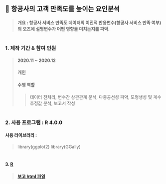 ## 📌 항공사의 고객 만족도를 높이는 요인분석
> #### 개요 : 항공사 서비스 만족도 데이터의 이진적 반응변수(항공사 서비스 만족 여부)의 오즈에 설명변수가 어떤 영향을 미치는지를 파악.

#

### 1. 제작 기간 & 참여 인원
> #### 2020.11 ~ 2020.12
> #### 개인
> #### 수행 역할 
>> 데이터 전처리, 변수간 상관관계 분석, 다중공선성 파악, 모형생성 및 계수 추정값 분석, 보고서 작성

#

### 2. 사용 프로그램 : R 4.0.0
#### 사용 라이브러리 : 
> library(ggplot2)
> library(GGally)

#

#### 3. [R](https://github.com/ChSSolee/003/blob/main/%ED%95%AD%EA%B3%B5%EC%82%AC%EC%9D%98%20%EA%B3%A0%EA%B0%9D%20%EB%A7%8C%EC%A1%B1%EB%8F%84%EB%A5%BC%20%EB%86%92%EC%9D%B4%EB%8A%94%20%EC%9A%94%EC%9D%B8%EC%97%90%20%EB%8C%80%ED%95%98%EC%97%AC.Rmd)

> #### [보고 html 파일](https://github.com/ChSSolee/003/blob/main/%ED%95%AD%EA%B3%B5%EC%82%AC%EC%9D%98-%EA%B3%A0%EA%B0%9D-%EB%A7%8C%EC%A1%B1%EB%8F%84%EB%A5%BC-%EB%86%92%EC%9D%B4%EB%8A%94-%EC%9A%94%EC%9D%B8%EC%97%90-%EB%8C%80%ED%95%98%EC%97%AC.html)
